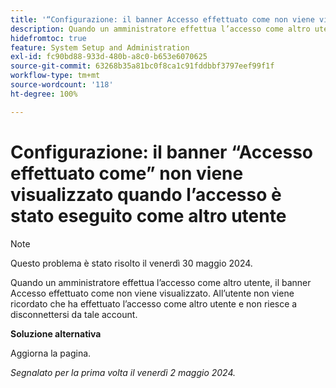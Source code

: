 ```yaml
---
title: '“Configurazione: il banner Accesso effettuato come non viene visualizzato quando l’accesso è stato eseguito come altro utente.”'
description: Quando un amministratore effettua l’accesso come altro utente, il banner Accesso effettuato come non viene visualizzato. All’utente non viene ricordato che ha effettuato l’accesso come altro utente e non riesce a disconnettersi da tale account.
hidefromtoc: true
feature: System Setup and Administration
exl-id: fc90bd88-933d-480b-a8c0-b653e6070625
source-git-commit: 63268b35a81bc0f8ca1c91fddbbf3797eef99f1f
workflow-type: tm+mt
source-wordcount: '118'
ht-degree: 100%

---
```


# Configurazione: il banner “Accesso effettuato come” non viene visualizzato quando l’accesso è stato eseguito come altro utente

>[!NOTE]
>
>Questo problema è stato risolto il venerdì 30 maggio 2024.

Quando un amministratore effettua l’accesso come altro utente, il banner Accesso effettuato come non viene visualizzato. All’utente non viene ricordato che ha effettuato l’accesso come altro utente e non riesce a disconnettersi da tale account.

**Soluzione alternativa**

Aggiorna la pagina.

_Segnalato per la prima volta il venerdì 2 maggio 2024._
